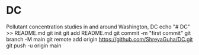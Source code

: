 # DC
Pollutant concentration studies in and around Washington, DC
echo "# DC" >> README.md
git init
git add README.md
git commit -m "first commit"
git branch -M main
git remote add origin https://github.com/ShreyaGuha/DC.git
git push -u origin main
